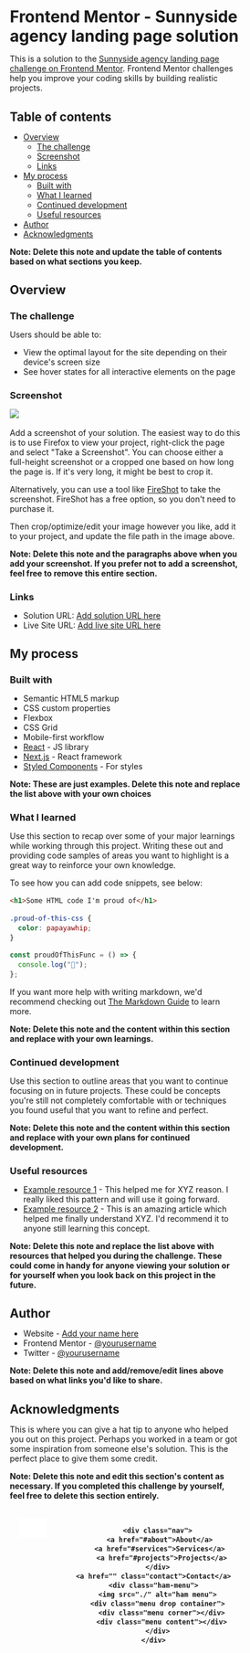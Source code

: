 # Frontend Mentor - Sunnyside agency landing page solution

This is a solution to the [Sunnyside agency landing page challenge on Frontend Mentor](https://www.frontendmentor.io/challenges/sunnyside-agency-landing-page-7yVs3B6ef). Frontend Mentor challenges help you improve your coding skills by building realistic projects.

## Table of contents

- [Overview](#overview)
  - [The challenge](#the-challenge)
  - [Screenshot](#screenshot)
  - [Links](#links)
- [My process](#my-process)
  - [Built with](#built-with)
  - [What I learned](#what-i-learned)
  - [Continued development](#continued-development)
  - [Useful resources](#useful-resources)
- [Author](#author)
- [Acknowledgments](#acknowledgments)

**Note: Delete this note and update the table of contents based on what sections you keep.**

## Overview

### The challenge

Users should be able to:

- View the optimal layout for the site depending on their device's screen size
- See hover states for all interactive elements on the page

### Screenshot

![](./screenshot.jpg)

Add a screenshot of your solution. The easiest way to do this is to use Firefox to view your project, right-click the page and select "Take a Screenshot". You can choose either a full-height screenshot or a cropped one based on how long the page is. If it's very long, it might be best to crop it.

Alternatively, you can use a tool like [FireShot](https://getfireshot.com/) to take the screenshot. FireShot has a free option, so you don't need to purchase it.

Then crop/optimize/edit your image however you like, add it to your project, and update the file path in the image above.

**Note: Delete this note and the paragraphs above when you add your screenshot. If you prefer not to add a screenshot, feel free to remove this entire section.**

### Links

- Solution URL: [Add solution URL here](https://your-solution-url.com)
- Live Site URL: [Add live site URL here](https://your-live-site-url.com)

## My process

### Built with

- Semantic HTML5 markup
- CSS custom properties
- Flexbox
- CSS Grid
- Mobile-first workflow
- [React](https://reactjs.org/) - JS library
- [Next.js](https://nextjs.org/) - React framework
- [Styled Components](https://styled-components.com/) - For styles

**Note: These are just examples. Delete this note and replace the list above with your own choices**

### What I learned

Use this section to recap over some of your major learnings while working through this project. Writing these out and providing code samples of areas you want to highlight is a great way to reinforce your own knowledge.

To see how you can add code snippets, see below:

```html
<h1>Some HTML code I'm proud of</h1>
```

```css
.proud-of-this-css {
  color: papayawhip;
}
```

```js
const proudOfThisFunc = () => {
  console.log("🎉");
};
```

If you want more help with writing markdown, we'd recommend checking out [The Markdown Guide](https://www.markdownguide.org/) to learn more.

**Note: Delete this note and the content within this section and replace with your own learnings.**

### Continued development

Use this section to outline areas that you want to continue focusing on in future projects. These could be concepts you're still not completely comfortable with or techniques you found useful that you want to refine and perfect.

**Note: Delete this note and the content within this section and replace with your own plans for continued development.**

### Useful resources

- [Example resource 1](https://www.example.com) - This helped me for XYZ reason. I really liked this pattern and will use it going forward.
- [Example resource 2](https://www.example.com) - This is an amazing article which helped me finally understand XYZ. I'd recommend it to anyone still learning this concept.

**Note: Delete this note and replace the list above with resources that helped you during the challenge. These could come in handy for anyone viewing your solution or for yourself when you look back on this project in the future.**

## Author

- Website - [Add your name here](https://www.your-site.com)
- Frontend Mentor - [@yourusername](https://www.frontendmentor.io/profile/yourusername)
- Twitter - [@yourusername](https://www.twitter.com/yourusername)

**Note: Delete this note and add/remove/edit lines above based on what links you'd like to share.**

## Acknowledgments

This is where you can give a hat tip to anyone who helped you out on this project. Perhaps you worked in a team or got some inspiration from someone else's solution. This is the perfect place to give them some credit.

**Note: Delete this note and edit this section's content as necessary. If you completed this challenge by yourself, feel free to delete this section entirely.**





<!DOCTYPE html>
<html lang="en">
<head>
  <meta charset="UTF-8">
  <meta name="viewport" content="width=device-width, initial-scale=1.0"> <!-- displays site properly based on user's device -->

  <link rel="icon" type="image/png" sizes="32x32" href="./images/favicon-32x32.png">
  
  <title>Frontend Mentor | Sunnyside agency landing page</title>

  <!-- Feel free to remove these styles or customise in your own stylesheet 👍 -->
  <style>
    .attribution { font-size: 11px; text-align: center; }
    .attribution a { color: hsl(228, 45%, 44%); }
    *{
      margin: 0;
      padding: 0;
      box-sizing: border-box;
    }
    /* header inside hero section*/
    .hero-section{
      background-image: url(./images/desktop/image-header.jpg);
      background-repeat: no-repeat;
      background-size: cover;
      background-position: center;
      height: 100vh;
      /* postion relative*/
    }
    header{
      padding: 16px;
      display: flex;
      justify-content: space-between;
      font-family:"Barlow", sans-serif;
      font-weight: 600;
    }
    header.logo{
      height: fit-content;
      margin: 10px;
    }
    .nav{
      display: flex;
      gap: 20px;
      margin-right: 30px;
      height: fit-content;
      align-items: center;
    }
    .nav a{
      text-decoration: none;
      color: white;
      cursor: pointer;
      height: 37px;
      width: 100px;
      display: flex;
      align-items: center;
      justify-content: center;
      font-size: 15px;
    }
    .nav.contact{
      background-color: white;
      color: black;
      text-transform: uppercase;
      border-radius: 40px;
    }

  
  
  </style>
</head>
<body>
  <div class="hero section">
    <header>
      <div class="logo">
      <img class="logo" src="./images/icon-hamburger.svg" alt="">
      </div>

        <div class="nav">
          <a href="#about">About</a> 
          <a href="#services">Services</a> 
          <a href="#projects">Projects</a>
        </div>
      <a href="" class="contact">Contact</a>
      <div class="ham-menu">
        <img src="./" alt="ham menu">
        <div class="menu drop container">
          <div class="menu corner"></div>
          <div class="menu content"></div>
        </div>
      </div>
